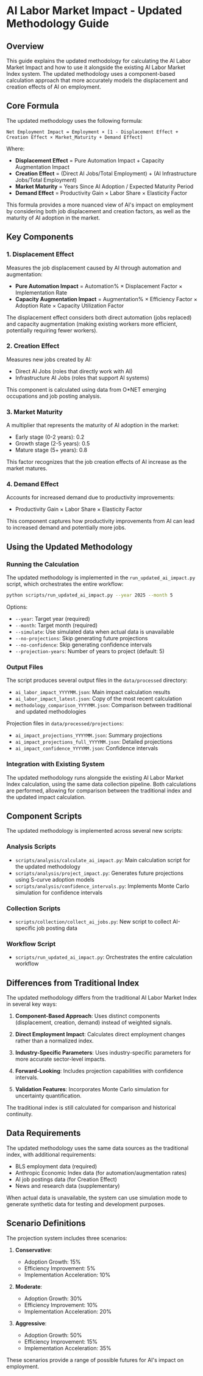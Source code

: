 # AI Labor Market Impact - Updated Methodology Guide

## Overview

This guide explains the updated methodology for calculating the AI Labor Market Impact and how to use it alongside the existing AI Labor Market Index system. The updated methodology uses a component-based calculation approach that more accurately models the displacement and creation effects of AI on employment.

## Core Formula

The updated methodology uses the following formula:

```
Net Employment Impact = Employment × [1 - Displacement Effect + Creation Effect × Market_Maturity + Demand Effect]
```

Where:

- **Displacement Effect** = Pure Automation Impact + Capacity Augmentation Impact
- **Creation Effect** = (Direct AI Jobs/Total Employment) + (AI Infrastructure Jobs/Total Employment)
- **Market Maturity** = Years Since AI Adoption / Expected Maturity Period
- **Demand Effect** = Productivity Gain × Labor Share × Elasticity Factor

This formula provides a more nuanced view of AI's impact on employment by considering both job displacement and creation factors, as well as the maturity of AI adoption in the market.

## Key Components

### 1. Displacement Effect

Measures the job displacement caused by AI through automation and augmentation:

- **Pure Automation Impact** = Automation% × Displacement Factor × Implementation Rate
- **Capacity Augmentation Impact** = Augmentation% × Efficiency Factor × Adoption Rate × Capacity Utilization Factor

The displacement effect considers both direct automation (jobs replaced) and capacity augmentation (making existing workers more efficient, potentially requiring fewer workers).

### 2. Creation Effect

Measures new jobs created by AI:

- Direct AI Jobs (roles that directly work with AI)
- Infrastructure AI Jobs (roles that support AI systems)

This component is calculated using data from O*NET emerging occupations and job posting analysis.

### 3. Market Maturity

A multiplier that represents the maturity of AI adoption in the market:

- Early stage (0-2 years): 0.2
- Growth stage (2-5 years): 0.5
- Mature stage (5+ years): 0.8

This factor recognizes that the job creation effects of AI increase as the market matures.

### 4. Demand Effect

Accounts for increased demand due to productivity improvements:

- Productivity Gain × Labor Share × Elasticity Factor

This component captures how productivity improvements from AI can lead to increased demand and potentially more jobs.

## Using the Updated Methodology

### Running the Calculation

The updated methodology is implemented in the `run_updated_ai_impact.py` script, which orchestrates the entire workflow:

```bash
python scripts/run_updated_ai_impact.py --year 2025 --month 5
```

Options:
- `--year`: Target year (required)
- `--month`: Target month (required)
- `--simulate`: Use simulated data when actual data is unavailable
- `--no-projections`: Skip generating future projections
- `--no-confidence`: Skip generating confidence intervals
- `--projection-years`: Number of years to project (default: 5)

### Output Files

The script produces several output files in the `data/processed` directory:

- `ai_labor_impact_YYYYMM.json`: Main impact calculation results
- `ai_labor_impact_latest.json`: Copy of the most recent calculation
- `methodology_comparison_YYYYMM.json`: Comparison between traditional and updated methodologies

Projection files in `data/processed/projections`:
- `ai_impact_projections_YYYYMM.json`: Summary projections
- `ai_impact_projections_full_YYYYMM.json`: Detailed projections
- `ai_impact_confidence_YYYYMM.json`: Confidence intervals

### Integration with Existing System

The updated methodology runs alongside the existing AI Labor Market Index calculation, using the same data collection pipeline. Both calculations are performed, allowing for comparison between the traditional index and the updated impact calculation.

## Component Scripts

The updated methodology is implemented across several new scripts:

### Analysis Scripts
- `scripts/analysis/calculate_ai_impact.py`: Main calculation script for the updated methodology
- `scripts/analysis/project_impact.py`: Generates future projections using S-curve adoption models
- `scripts/analysis/confidence_intervals.py`: Implements Monte Carlo simulation for confidence intervals

### Collection Scripts
- `scripts/collection/collect_ai_jobs.py`: New script to collect AI-specific job posting data

### Workflow Script
- `scripts/run_updated_ai_impact.py`: Orchestrates the entire calculation workflow

## Differences from Traditional Index

The updated methodology differs from the traditional AI Labor Market Index in several key ways:

1. **Component-Based Approach**: Uses distinct components (displacement, creation, demand) instead of weighted signals.

2. **Direct Employment Impact**: Calculates direct employment changes rather than a normalized index.

3. **Industry-Specific Parameters**: Uses industry-specific parameters for more accurate sector-level impacts.

4. **Forward-Looking**: Includes projection capabilities with confidence intervals.

5. **Validation Features**: Incorporates Monte Carlo simulation for uncertainty quantification.

The traditional index is still calculated for comparison and historical continuity.

## Data Requirements

The updated methodology uses the same data sources as the traditional index, with additional requirements:

- BLS employment data (required)
- Anthropic Economic Index data (for automation/augmentation rates)
- AI job postings data (for Creation Effect)
- News and research data (supplementary)

When actual data is unavailable, the system can use simulation mode to generate synthetic data for testing and development purposes.

## Scenario Definitions

The projection system includes three scenarios:

1. **Conservative**:
   - Adoption Growth: 15%
   - Efficiency Improvement: 5%
   - Implementation Acceleration: 10%

2. **Moderate**:
   - Adoption Growth: 30%
   - Efficiency Improvement: 10%
   - Implementation Acceleration: 20%

3. **Aggressive**:
   - Adoption Growth: 50%
   - Efficiency Improvement: 15%
   - Implementation Acceleration: 35%

These scenarios provide a range of possible futures for AI's impact on employment.